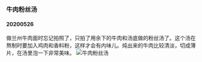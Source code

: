 ### 牛肉粉丝汤
#### 20200526
做兰州牛肉面时忘记拍照了，只拍了用余下的牛肉和汤底做的粉丝汤了。这个汤在熬制时要加入鸡肉和香料粉，这样才会有内味儿。炖出来的牛肉比较清淡，切成薄片，在汤里泡一下非常美味。
![牛肉粉丝汤](/resource/20200526牛肉粉丝汤/image.JPG)
